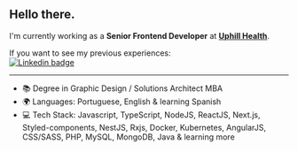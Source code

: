 ## Hello there.

I'm currently working as a **Senior Frontend Developer** at [**Uphill Health**](https://uphillhealth.com).
<br />

If you want to see my previous experiences:<br />
[![Linkedin badge](https://img.shields.io/badge/LinkedIn-recs182-informational?style=flat-square&logo=linkedin&logoColor=white&link=https://www.linkedin.com/in/recs182/)](https://www.linkedin.com/in/recs182/)

---

- 📚 Degree in Graphic Design / Solutions Architect MBA
- 🌍 Languages: Portuguese, English & learning Spanish
- 💻 Tech Stack: Javascript, TypeScript, NodeJS, ReactJS, Next.js, Styled-components, NestJS, Rxjs, Docker, Kubernetes, AngularJS, CSS/SASS, PHP, MySQL, MongoDB, Java & learning more
